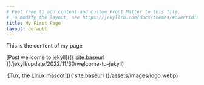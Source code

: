 ```yaml
---
# Feel free to add content and custom Front Matter to this file.
# To modify the layout, see https://jekyllrb.com/docs/themes/#overriding-theme-defaults
title: My First Page
layout: default
---
```


This is the content of my page

[Post wellcome to jekyll]({{ site.baseurl }}/jekyll/update/2022/11/30/welcome-to-jekyll)

![Tux, the Linux mascot]({{ site.baseurl }}/assets/images/logo.webp)